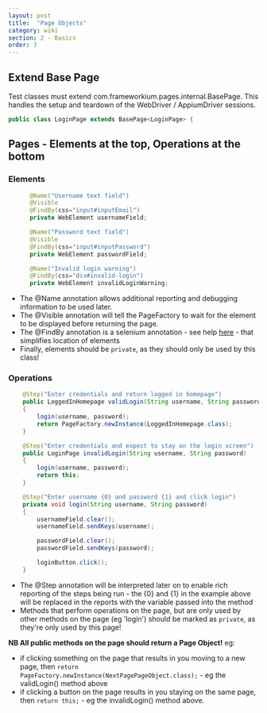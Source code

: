```yaml
---
layout: post
title:  "Page Objects"
category: wiki
section: 2 - Basics
order: 3
---
```


## Extend Base Page

Test classes must extend com.frameworkium.pages.internal.BasePage. This handles the setup and teardown of the WebDriver / AppiumDriver sessions.

```java
public class LoginPage extends BasePage<LoginPage> {
```

## Pages - Elements at the top, Operations at the bottom

### Elements

```java
	  @Name("Username text field")
	  @Visible
	  @FindBy(css="input#inputEmail")
	  private WebElement usernameField;

	  @Name("Password text field")
	  @Visible
	  @FindBy(css="input#inputPassword")
	  private WebElement passwordField;

	  @Name("Invalid login warning")
	  @FindBy(css="div#invalid-login")
	  private WebElement invalidLoginWarning;
```

- The @Name annotation allows additional reporting and debugging information to be used later.
- The @Visible annotation will tell the PageFactory to wait for the element to be displayed before returning the page.
- The @FindBy annotation is a selenium annotation - see help [here](https://selenium.googlecode.com/git/docs/api/java/org/openqa/selenium/support/FindBy.html) - that simplifies location of elements
- Finally, elements should be `private`, as they should only be used by this class!

### Operations

```java
	@Step("Enter credentials and return logged in homepage")
	public LoggedInHomepage validLogin(String username, String password)
	{
		login(username, password);
		return PageFactory.newInstance(LoggedInHomepage.class);
	}

	@Step("Enter credentials and expect to stay on the login screen")
	public LoginPage invalidLogin(String username, String password)
	{
		login(username, password);
		return this;
	}

	@Step("Enter username {0} and password {1} and click login")
	private void login(String username, String password)
	{
		usernameField.clear();
		usernameField.sendKeys(username);

		passwordField.clear();
		passwordField.sendKeys(password);

		loginButton.click();
	}
```

- The @Step annotation will be interpreted later on to enable rich reporting of the steps being run - the {0} and {1} in the example above will be replaced in the reports with the variable passed into the method
- Methods that perform operations on the page, but are only used by other methods on the page (eg 'login') should be marked as `private`, as they're only used by this page!

**NB All public methods on the page should return a Page Object!**
eg:

* if clicking something on the page that results in you moving to a new page, then `return PageFactory.newInstance(NextPagePageObject.class);` - eg the validLogin() method above
* if clicking a button on the page results in you staying on the same page, then `return this;` - eg the invalidLogin() method above.